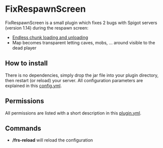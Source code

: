 # FixRespawnScreen

FixRespawnScreen is a small plugin which fixes 2 bugs with Spigot servers (version 1.14) during the respawn screen:
* [Endless chunk loading and unloading](https://hub.spigotmc.org/jira/browse/SPIGOT-5227)
* Map becomes transparent letting caves, mobs, ... around visible to the dead player 

## How to install
There is no dependencies, simply drop the jar file into your plugin directory, then restart (or reload) your server. All configuration parameters are explained in this [config.yml](https://github.com/arboriginal/FixRespawnScreen/blob/master/src/config.yml).

## Permissions
All permissions are listed with a short description in this [plugin.yml](https://github.com/arboriginal/FixRespawnScreen/blob/master/src/plugin.yml).

## Commands
* **/frs-reload** will reload the configuration

